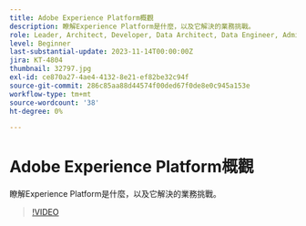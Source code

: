 ```yaml
---
title: Adobe Experience Platform概觀
description: 瞭解Experience Platform是什麼，以及它解決的業務挑戰。
role: Leader, Architect, Developer, Data Architect, Data Engineer, Admin, User
level: Beginner
last-substantial-update: 2023-11-14T00:00:00Z
jira: KT-4804
thumbnail: 32797.jpg
exl-id: ce870a27-4ae4-4132-8e21-ef82be32c94f
source-git-commit: 286c85aa88d44574f00ded67f0de8e0c945a153e
workflow-type: tm+mt
source-wordcount: '38'
ht-degree: 0%

---
```


# Adobe Experience Platform概觀

瞭解Experience Platform是什麼，以及它解決的業務挑戰。

>[!VIDEO](https://video.tv.adobe.com/v/32797?learn=on&enablevpops)


